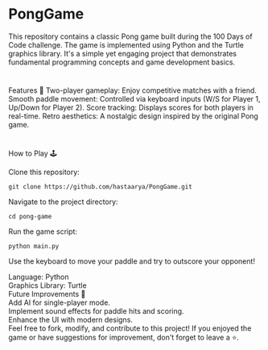 # PongGame
This repository contains a classic Pong game built during the 100 Days of Code challenge. The game is implemented using Python and the Turtle graphics library. It's a simple yet engaging project that demonstrates fundamental programming concepts and game development basics.
#
Features 🌟
Two-player gameplay: Enjoy competitive matches with a friend.
Smooth paddle movement: Controlled via keyboard inputs (W/S for Player 1, Up/Down for Player 2).
Score tracking: Displays scores for both players in real-time.
Retro aesthetics: A nostalgic design inspired by the original Pong game.
#
How to Play 🕹️<br>

Clone this repository:
```
git clone https://github.com/hastaarya/PongGame.git
```
Navigate to the project directory:
```
cd pong-game
```
Run the game script:
```
python main.py
```
Use the keyboard to move your paddle and try to outscore your opponent!

Language: Python <br>
Graphics Library: Turtle <br>
Future Improvements 🚀 <br>
Add AI for single-player mode. <br>
Implement sound effects for paddle hits and scoring.<br>
Enhance the UI with modern designs.<br>
Feel free to fork, modify, and contribute to this project! If you enjoyed the game or have suggestions for improvement, don't forget to leave a ⭐️.<br>
